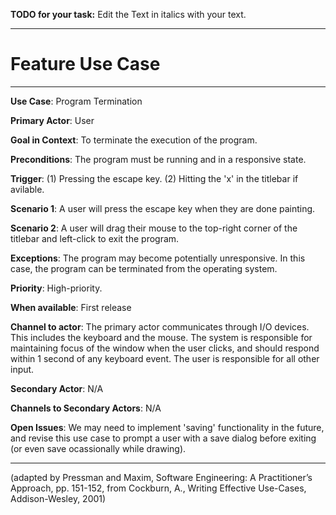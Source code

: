 **TODO for your task:** Edit the Text in italics with your text.

<hr>

# Feature Use Case

<hr>

**Use Case**: Program Termination

**Primary Actor**: User

**Goal in Context**: To terminate the execution of the program.

**Preconditions**: The program must be running and in a responsive state.

**Trigger**: (1) Pressing the escape key. (2) Hitting the 'x' in the titlebar if avilable.
  
**Scenario 1**: A user will press the escape key when they are done painting.

**Scenario 2**: A user will drag their mouse to the top-right corner of the titlebar and left-click to exit the program.
 
**Exceptions**: The program may become potentially unresponsive. In this case, the program can be terminated from the operating system.

**Priority**: High-priority.

**When available**: First release

**Channel to actor**: The primary actor communicates through I/O devices. This includes the keyboard and the mouse. The system is responsible for maintaining focus of the window when the user clicks, and should respond within 1 second of any keyboard event. The user is responsible for all other input.

**Secondary Actor**: N/A

**Channels to Secondary Actors**: N/A

**Open Issues**: We may need to implement 'saving' functionality in the future, and revise this use case to prompt a user with a save dialog before exiting (or even save ocassionally while drawing).

<hr>


(adapted by Pressman and Maxim, Software Engineering: A Practitioner’s Approach, pp. 151-152, from Cockburn,
A., Writing Effective Use-Cases, Addison-Wesley, 2001)
